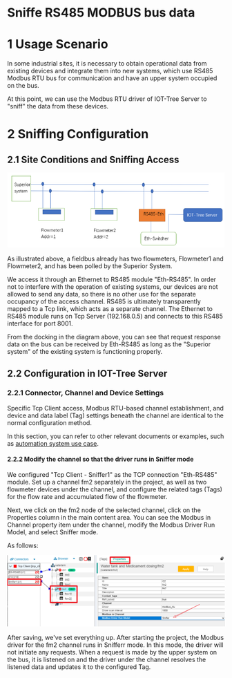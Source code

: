 


Sniffe RS485 MODBUS bus data
==




# 1 Usage Scenario 
In some industrial sites, it is necessary to obtain operational data from existing devices and integrate them into new systems, which use RS485 Modbus RTU bus for communication and have an upper system occupied on the bus. 

At this point, we can use the Modbus RTU driver of IOT-Tree Server to "sniff" the data from these devices. 





# 2 Sniffing Configuration 

## 2.1 Site Conditions and Sniffing Access 

<img src="../img/sniffer1.png">




As illustrated above, a fieldbus already has two flowmeters, Flowmeter1 and Flowmeter2, and has been polled by the Superior System. 

We access it through an Ethernet to RS485 module "Eth-RS485". In order not to interfere with the operation of existing systems, our devices are not allowed to send any data, so there is no other use for the separate occupancy of the access channel. RS485 is ultimately transparently mapped to a Tcp link, which acts as a separate channel. The Ethernet to RS485 module runs on Tcp Server (192.168.0.5) and connects to this RS485 interface for port 8001. 

From the docking in the diagram above, you can see that request response data on the bus can be received by Eth-RS485 as long as the "Superior system" of the existing system is functioning properly. 






## 2.2 Configuration in IOT-Tree Server 

### 2.2.1 Connector, Channel and Device Settings 

Specific Tcp Client access, Modbus RTU-based channel establishment, and device and data label (Tag) settings beneath the channel are identical to the normal configuration method. 

In this section, you can refer to other relevant documents or examples, such as [automation system use case][case_auto]. 






#### 2.2.2 Modify the channel so that the driver runs in Sniffer mode 

We configured "Tcp Client - Sniffer1" as the TCP connection "Eth-RS485" module. Set up a channel fm2 separately in the project, as well as two flowmeter devices under the channel, and configure the related tags (Tags) for the flow rate and accumulated flow of the flowmeter. 

Next, we click on the fm2 node of the selected channel, click on the Properties column in the main content area. You can see the Modbus in Channel property item under the channel, modify the Modbus Driver Run Model, and select Sniffer mode. 

As follows: 

<img src="../img/sniffer2.png">



After saving, we've set everything up. After starting the project, the Modbus driver for the fm2 channel runs in Snifferr mode. In this mode, the driver will not initiate any requests. When a request is made by the upper system on the bus, it is listened on and the driver under the channel resolves the listened data and updates it to the configured Tag. 



[case_auto]: ./case_auto.md
